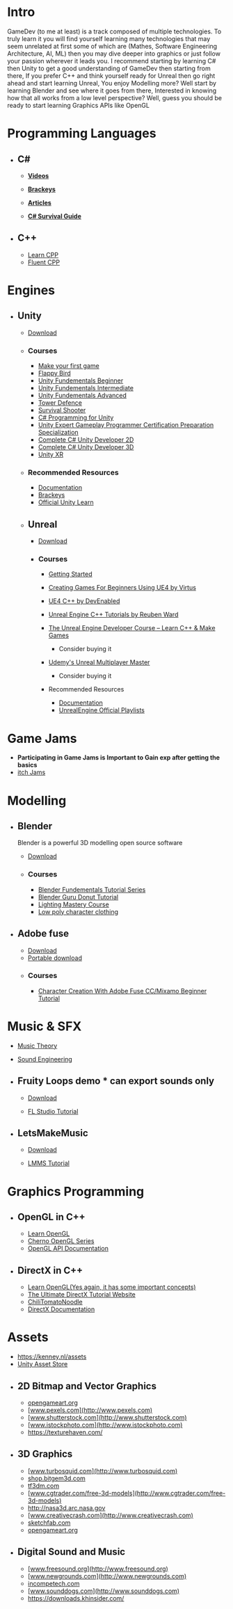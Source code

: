 # **Intro**
GameDev (to me at least) is a track composed of multiple technologies.
To truly learn it you will find yourself learning many technologies that may seem unrelated at first some of which are (Mathes, Software Engineering Architecture,  AI, ML) then you may dive deeper into graphics or just follow your passion wherever it leads you.
I recommend starting by learning C# then Unity to get a good understanding of GameDev then starting from there, If you prefer C++ and think yourself ready for Unreal then go right ahead and start learning Unreal, You enjoy Modelling more? Well start by learning Blender and see where it goes from there, Interested in knowing how that all works from a low level perspective? Well, guess you should be ready to start learning Graphics APIs like OpenGL


# Programming Languages
 - ## C# 
     - [**Videos**](http://bit.ly/CsharpCAT)
     - [**Brackeys**](https://www.youtube.com/watch?v=pSiIHe2uZ2w&list=PLPV2KyIb3jR6ZkG8gZwJYSjnXxmfPAl51)
        
      - [**Articles**](http://bit.ly/CsharpTutorialsCAT)
        
      - [**C# Survival Guide**](https://learn.unity.com/course/unity-c-survival-guide)
        
 - ## C++ 
     -  [Learn CPP](https://www.learncpp.com)
     -  [Fluent CPP](https://www.fluentcpp.com/dailycpp/)


# Engines
 -  ## Unity 
     - [Download](https://store.unity.com/download)
	 - ### Courses
         - [Make your first game](http://bit.ly/HTMAVG)
         - [Flappy Bird](https://bit.ly/2Mvuedk)
         - [Unity Fundementals Beginner](https://learn.unity.com/course/unity-beginner-fundamentals?tab=overview)
         - [Unity Fundementals Intermediate](https://learn.unity.com/course/unity-intermediate-fundamentals)
         - [Unity Fundementals Advanced](https://learn.unity.com/course/unity-advanced-fundamentals)
         - [Tower Defence](https://www.youtube.com/playlist?list=PLPV2KyIb3jR4u5jX8za5iU1cqnQPmbzG0)
         - [Survival Shooter](https://learn.unity.com/project/survival-shooter-tutorial)
         - [C# Programming for Unity](https://www.coursera.org/specializations/programming-unity-game-development) 
         - [Unity Expert Gameplay Programmer Certification Preparation Specialization](https://www.coursera.org/specializations/unity-gameplay-programmer)
         - [Complete C# Unity Developer 2D](https://www.udemy.com/course/unitycourse/)
         - [Complete C# Unity Developer 3D](https://www.udemy.com/course/unitycourse2/)
         - [Unity XR](https://www.coursera.org/specializations/unity-xr)

     - ### Recommended Resources
         - [Documentation](https://docs.unity3d.com/Manual/index.html)
         - [Brackeys](https://www.youtube.com/user/Brackeys/playlists)
         - [Official Unity Learn](https://learn.unity.com/)


     - ## Unreal
         - [Download](https://www.unrealengine.com/en-US/download)
         - ### Courses
             - [Getting Started](https://www.raywenderlich.com/771-unreal-engine-4-tutorial-for-beginners-getting-started)
             - [Creating Games For Beginners Using UE4 by Virtus](https://www.youtube.com/playlist?list=PLL0cLF8gjBpqDdMoeid6Vl5roMl6xJQGC)
             - [UE4 C++ by DevEnabled](https://www.youtube.com/playlist?list=PL9z3tc0RL6Z4JJS__Bge8O2mLwKUaG1eU)
             - [Unreal Engine C++ Tutorials by Reuben Ward](https://www.youtube.com/playlist?list=PL3gCaTLUSAUsHG2BzsAs-HIeP08DyWtHh)
             - [The Unreal Engine Developer Course – Learn C++ & Make Games](https://ftuforum.com/the-unreal-engine-developer-course-learn-c-make-games-4/)
                 - Consider buying it
             - [Udemy's Unreal Multiplayer Master](https://www.udemy.com/course/unrealmultiplayer/)
                 - Consider buying it

             - Recommended Resources
                 - [Documentation](https://docs.unrealengine.com/en-US/index.html)
                 - [UnrealEngine Official Playlists](https://www.youtube.com/user/UnrealDevelopmentKit/search?query=tutorial)

# Game Jams 
 - **Participating in Game Jams is Important to Gain exp after getting the basics**
 - [itch Jams](https://itch.io/jams) 

# Modelling 
 - ## Blender 
    Blender is a powerful 3D modelling open source software

     - [Download](https://www.blender.org/download/)
     - ### Courses
         - [Blender Fundementals Tutorial Series](https://www.youtube.com/watch?v=MF1qEhBSfq4&list=PLa1F2ddGya_-UvuAqHAksYnB0qL9yWDO6)
         - [Blender Guru Donut Tutorial](https://www.youtube.com/watch?v=TPrnSACiTJ4&list=PLexwJr_iILK7IkuhEeAYeN7aLV5AAXKa-)
         - [Lighting Mastery Course](https://www.youtube.com/watch?v=Ys4793edotw&list=PLjEaoINr3zgH9vCr47kSS5W8PEJBNIiwK)
         - [Low poly character clothing](https://www.youtube.com/watch?v=szEeu6_b4fg&feature=share)


 - ## Adobe fuse
    

     - [Download](https://www.adobe.com/mena_en/products/fuse.html)
     - [Portable download](https://thehouseofportable.com/613/adobe-fuse-cc-portable/)
     - ### Courses
         -  [Character Creation With Adobe Fuse CC/Mixamo Beginner Tutorial](https://www.youtube.com/watch?v=FrPjNYk_JQ0)



# Music & SFX
  - [Music Theory](https://www.youtube.com/playlist?list=PLUyDmNalB0rjteAmf8ciJ1zL2GqnzryS_)
  - [Sound Engineering](https://www.youtube.com/playlist?list=PLRwSxn6RVkVIM9443VFgYHNkYuqbmEakk)

  - ## Fruity Loops demo * can export sounds only 

     - [Download](https://www.image-line.com/fl-studio-download/)

     - [FL Studio Tutorial](https://www.youtube.com/playlist?list=PLusIP7Dkr3aoO-zDc_VT26YOOrsvw53Ff)

  - ## LetsMakeMusic

     - [Download](https://lmms.en.uptodown.com/windows)


     - [LMMS Tutorial](https://www.youtube.com/watch?v=TrMTlpeSw8Y&list=PLqazFFzUAPc4K1To5JTtR3cskcdRifM1M)


# Graphics Programming

 - ## OpenGL in C++  

      - [Learn OpenGL](https://learnopengl.com/Introduction)
      - [Cherno OpenGL Series](https://www.youtube.com/playlist?list=PLlrATfBNZ98foTJPJ_Ev03o2oq3-GGOS2)
      - [OpenGL API Documentation](http://docs.gl)
     
 - ## DirectX in C++  

    - [Learn OpenGL(Yes again, it has some important concepts)](https://learnopengl.com/Introduction)
    - [The Ultimate DirectX Tutorial Website](http://www.directxtutorial.com/)
    - [ChiliTomatoNoodle](https://www.youtube.com/channel/UCsyHonfwHi4fLb2lkq0DEAA) 
    - [DirectX Documentation](https://docs.microsoft.com/en-us/windows/win32/directx)


	
	
# Assets
 - https://kenney.nl/assets
 - [Unity Asset Store](https://assetstore.unity.com/)
 - ## 2D Bitmap and Vector Graphics
     - [opengameart.org](http://opengameart.org)
     - [www.pexels.com](http://www.pexels.com)
     - [www.shutterstock.com](http://www.shutterstock.com)
     - [www.istockphoto.com](http://www.istockphoto.com)
     - https://texturehaven.com/
 - ## 3D Graphics
     - [www.turbosquid.com](http://www.turbosquid.com)
     - [shop.bitgem3d.com](http://shop.bitgem3d.com)
     - [tf3dm.com](http://tf3dm.com)
     - [www.cgtrader.com/free-3d-models](http://www.cgtrader.com/free-3d-models)
     - http://nasa3d.arc.nasa.gov
     - [www.creativecrash.com](http://www.creativecrash.com)
     - [sketchfab.com](http://sketchfab.com)
     - [opengameart.org](http://opengameart.org)
 - ## Digital Sound and Music
     - [www.freesound.org](http://www.freesound.org)
     - [www.newgrounds.com](http://www.newgrounds.com)
     - [incompetech.com](http://incompetech.com)
     - [www.sounddogs.com](http://www.sounddogs.com)
     - https://downloads.khinsider.com/


